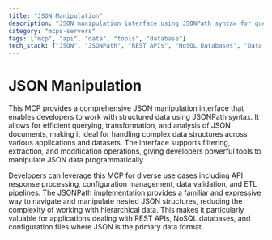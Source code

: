 ```yaml
---
title: "JSON Manipulation"
description: "JSON manipulation interface using JSONPath syntax for querying, transforming, and analyzing structured data across diverse datasets."
category: "mcps-servers"
tags: ["mcp", "api", "data", "tools", "database"]
tech_stack: ["JSON", "JSONPath", "REST APIs", "NoSQL Databases", "Data Processing"]
---
```


# JSON Manipulation

This MCP provides a comprehensive JSON manipulation interface that enables developers to work with structured data using JSONPath syntax. It allows for efficient querying, transformation, and analysis of JSON documents, making it ideal for handling complex data structures across various applications and datasets. The interface supports filtering, extraction, and modification operations, giving developers powerful tools to manipulate JSON data programmatically.

Developers can leverage this MCP for diverse use cases including API response processing, configuration management, data validation, and ETL pipelines. The JSONPath implementation provides a familiar and expressive way to navigate and manipulate nested JSON structures, reducing the complexity of working with hierarchical data. This makes it particularly valuable for applications dealing with REST APIs, NoSQL databases, and configuration files where JSON is the primary data format.
